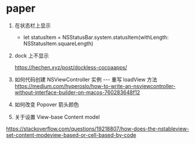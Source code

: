 # paper

1. 在状态栏上显示

    + let statusItem = NSStatusBar.system.statusItem(withLength: NSStatusItem.squareLength)
    
2. dock 上不显示

    https://hechen.xyz/post/dockless-cocoaapps/
    
3. 如何代码创建 NSViewController 实例 --- 重写 loadView 方法 
    https://medium.com/hyperoslo/how-to-write-an-nsviewcontroller-without-interface-builder-on-macos-760283648f12

4. 如何改变 Popover 箭头颜色

5. 关于设置 View-base Content model

https://stackoverflow.com/questions/19218807/how-does-the-nstableview-set-content-modeview-based-or-cell-based-by-code

